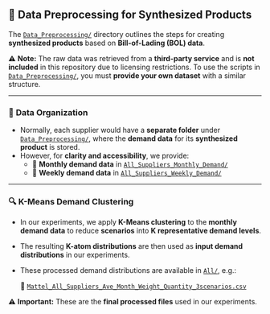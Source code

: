 ## 📂 Data Preprocessing for Synthesized Products

The [`Data_Preprocessing/`](Problem_Data/Data_Preprocessing/) directory outlines the steps for creating **synthesized products** based on **Bill-of-Lading (BOL) data**.

⚠ **Note:** The raw data was retrieved from a **third-party service** and is **not included** in this repository due to licensing restrictions. To use the scripts in [`Data_Preprocessing/`](Problem_Data/Data_Preprocessing/), you must **provide your own dataset** with a similar structure.

---

### 📌 **Data Organization**
- Normally, each supplier would have a **separate folder** under [`Data_Preprocessing/`](Problem_Data/Data_Preprocessing/), where the **demand data** for its **synthesized product** is stored.
- However, for **clarity and accessibility**, we provide:
  - 📂 **Monthly demand data** in [`All_Suppliers_Monthly_Demand/`](Problem_Data/All_Suppliers_Monthly_Demand/)
  - 📂 **Weekly demand data** in [`All_Suppliers_Weekly_Demand/`](Problem_Data/All_Suppliers_Weekly_Demand/)

---

### 🔍 **K-Means Demand Clustering**
- In our experiments, we apply **K-Means clustering** to the **monthly demand data** to reduce **scenarios** into **K representative demand levels**.
- The resulting **K-atom distributions** are then used as **input demand distributions** in our experiments.
- These processed demand distributions are available in [`All/`](Problem_Data/All/), e.g.:

  📄 [`Mattel_All_Suppliers_Ave_Month_Weight_Quantity_3scenarios.csv`](Problem_Data/All/Mattel_All_Suppliers_Ave_Month_Weight_Quantity_3scenarios.csv)

⚠ **Important:** These are the **final processed files** used in our experiments.

